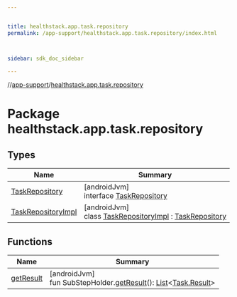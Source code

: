 ```yaml
---


title: healthstack.app.task.repository
permalink: /app-support/healthstack.app.task.repository/index.html



sidebar: sdk_doc_sidebar

---
```



//[app-support](/app-support.html)/[healthstack.app.task.repository](index.html)



# Package healthstack.app.task.repository



## Types


| Name | Summary |
|---|---|
| [TaskRepository](-task-repository/index.html) | [androidJvm]<br>interface [TaskRepository](-task-repository/index.html) |
| [TaskRepositoryImpl](-task-repository-impl/index.html) | [androidJvm]<br>class [TaskRepositoryImpl](-task-repository-impl/index.html) : [TaskRepository](-task-repository/index.html) |


## Functions


| Name | Summary |
|---|---|
| [getResult](get-result.html) | [androidJvm]<br>fun SubStepHolder.[getResult](get-result.html)(): [List](https://kotlinlang.org/api/latest/jvm/stdlib/kotlin.collections/-list/index.html)&lt;[Task.Result](../healthstack.app.task.entity/-task/-result/index.html)&gt; |



